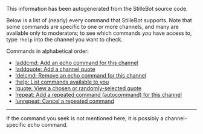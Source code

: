 This information has been autogenerated from the StilleBot source code.

Below is a list of (nearly) every command that StilleBot supports. Note that
some commands are specific to one or more channels, and many are available only
to moderators; to see which commands *you* have access to, type `!help` into
the channel you want to check.

Commands in alphabetical order:

* [!addcmd: Add an echo command for this channel](addcmd)
* [!addquote: Add a channel quote](addquote)
* [!delcmd: Remove an echo command for this channel](delcmd)
* [!help: List commands available to you](help)
* [!quote: View a chosen or randomly-selected quote](quote)
* [!repeat: Add a repeated command (autocommand) for this channel](repeat)
* [!unrepeat: Cancel a repeated command](repeat)

---

If the command you seek is not mentioned here, it is possibly a channel-specific
echo command.
